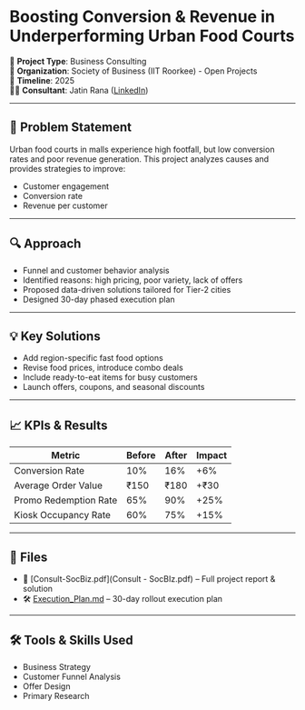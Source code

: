 # Boosting Conversion & Revenue in Underperforming Urban Food Courts

🧠 **Project Type**: Business Consulting  
📍 **Organization**: Society of Business (IIT Roorkee) - Open Projects  
📅 **Timeline**: 2025  
👨‍💼 **Consultant**: Jatin Rana ([LinkedIn](https://www.linkedin.com/in/jatin-rana-0a5632259))

---

## 📌 Problem Statement

Urban food courts in malls experience high footfall, but low conversion rates and poor revenue generation. This project analyzes causes and provides strategies to improve:

- Customer engagement
- Conversion rate
- Revenue per customer

---

## 🔍 Approach

- Funnel and customer behavior analysis
- Identified reasons: high pricing, poor variety, lack of offers
- Proposed data-driven solutions tailored for Tier-2 cities
- Designed 30-day phased execution plan

---

## 💡 Key Solutions

- Add region-specific fast food options
- Revise food prices, introduce combo deals
- Include ready-to-eat items for busy customers
- Launch offers, coupons, and seasonal discounts

---

## 📈 KPIs & Results

| Metric                 | Before | After  | Impact       |
|------------------------|--------|--------|--------------|
| Conversion Rate        | 10%    | 16%    | +6%          |
| Average Order Value    | ₹150   | ₹180   | +₹30         |
| Promo Redemption Rate  | 65%    | 90%    | +25%         |
| Kiosk Occupancy Rate   | 60%    | 75%    | +15%         |

---

## 📁 Files

- 📄 [Consult-SocBiz.pdf](Consult - SocBIz.pdf) – Full project report & solution  
- 🛠️ [Execution_Plan.md](./Execution_Plan.md) – 30-day rollout execution plan  

---

## 🛠 Tools & Skills Used

- Business Strategy
- Customer Funnel Analysis
- Offer Design
- Primary Research
